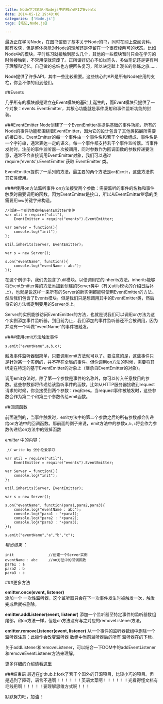 ```yaml
---
title: Node学习笔记-Nodejs中的核心API之Events
date: 2014-05-12 19:40:00
categories: ['Node.js']
tags: [笔记,Node.js]

---
```


最近正在学习Node，在图书馆借了基本关于Node的书，同时在网上查阅资料，颇有收获，但是整体感觉对Node的理解还是停留在一个很模棱两可的状态。比如Node中的模块，平时练习就接触到那么几个，其他的一些模块暂时只会在学习的时候接触到，不常用便就荒废了。正所谓好记心不如烂笔头，多做笔记还是更有利于理解和记忆。自己做的总结也方便回头复习，所以决定踏上漫长的修炼之旅……

<!--more-->

Node提供了许多API，其中一些比较重要。这些核心的API是所有Node应用的支柱，你会不停的用到他们。

##Events

几乎所有的模块都是建立在Event模块的基础上诞生的，而Event模块只提供了一个对象：events.EventEmitter，其核心功能就是事件发射和事件监听功能的封装。

###EventEmitter
Node创建了一个EventEmitter类提供基础的事件功能，所有的Node的事件功能都围绕着EventEmitter，因为它的设计包含了其他类拓展所需要的接口类。EventEmitter的每一个事件由一个事件名和若干个参数组成，事件名是一个字符串，通常表达一定的语义。每一个事件都支持若干个事件监听器。当事件发射时，注册的事件监听器一次被调用，同时参数作为回调函数的参数传递要注意，通常不会直接调用EventEmitter对象，我们可以通过 require('events').EventEmitter 获取 EventEmitter 类。

EventEmitter提供了一系列的方法，最主要的两个方法是<code>on</code>和<code>emit</code>，这些方法供其它类使用。

####使用on方法监听事件
on方法接受两个参数：需要监听的事件的名称和事件触发时需要调用的函数。因为EventEmitter是接口，所以从EventEmitter继承的类需要用<code>new</code>关键字来构造。

    //创建一个新的类支持EventEmitter事件
    var util = require("util"),
        EventEmitter = require("events").EventEmitter;
        
    var Server = function(){
        console.log("init");
    };
    
    util.inherits(Server, EventEmitter);
    
    var s = new Server();
    
    s.on("eventName", function(){
        console.log("eventName : abc");
    });

在这个例子中，我们先包含了util模块。以便调用它的inherits方法。inherits能够将EventEmitter类的方法添加到创建的Server类中（有关utils模块的介绍日后补上），也就是说这样一来所有的Server的新实例都能够使用EventEmitter的方法。然后我们包含了Events模块。但是我们只是想调用其中的EventEmitter类，然后将它的方法绑定到要用的Server类上。

Server的实例能够访问EventEmitter的方法，也就是说我们可以调用on方法为这个实例添加事件监听器。到目前为止，我们添加的事件监听器还不会被调用，因为并没有一个叫做“eventName”的事件被触发。

####使用emit方法触发事件

	s.emit("eventName",a,b,c);
	
触发事件监听器很简单，只要调用emit方法就可以了。要注意的是，这些事件只是针对某一个实例的，并不存在全局的事件。但你调用on方法的时候，需要将其绑定在特定的基于EventEmitter的对象上（继承自EventEmitter的对象）。

调用emit方法时，除了第一个参数是事件的名称外，你可以传入任意数目的参数。这些参数都将传递给该监听事件的函数。比如从HTTP服务器接收到request请求的时候，你会接受到两个参数：req和res。当request事件被触发时，这些参数会作为第二个和第三个参数传给emit函数。

##回调函数

前面说到的，当事件触发时，emit方法中的第二个参数之后的所有参数都会传递给on方法中的回调函数。那前面的例子来说，emit方法中的参数<code>a,b,c</code>将会作为参数传递给on方法中的毁掉函数

*emitter*  中的内容：

     // write by 张小伦爱学习
     
    var util = require("util"),
        EventEmitter = require("events").EventEmitter;
        
    var Server = function(){
        console.log("init");
    };
    
    util.inherits(Server, EventEmitter);
    
    var s = new Server();
    
    s.on("eventName", function(para1,para2,para3){
        console.log("eventName : abc");
        console.log("para1 : "+para1);
        console.log("para2 : "+para2);
        console.log("para3 : "+para3);
    });
    
    s.emit("eventName","a","b","c");
    
*输出结果* ：

    init                //创建一个Server实例
    eventName : abc     //on方法中的回调函数
    para1 : a
    para2 : b
    para3 : c
    
###更多方法

**emitter.once(event, listener)**  
添加一个 一次性监听器，这个监听器只会在下一次事件发生时被触发一次，触发完成后就被删除。

**emitter.addListener(event, listener)**
添加一个监听器至特定事件的监听器数组尾部，和on方法一样，但是on方法没有与之对应的removeListener方法。  

**emitter.removeListener(event, listener)**
从一个事件的监听器数组中删除一个监听器注意：此操作会改变监听器 数组中当前监听器后的所有 监听器在的下标。

关于addListener和removeListener，可以结合一下DOM中的addEventListener和removeEventListener方法来理解。

更多详细的介绍请看[这里](http://nodejs.org/api/events.html#events_events)


###结束语
最近在github上fork了若干个国外的开源项目，比较小巧的项目。但是遇到了障碍，语言不通啊！！！！！！英语太菜啊！！！！！！光看得懂文档有毛线用啊！！！！！要理解思维方式啊！！！


默默努力吧，加油！


